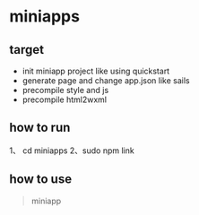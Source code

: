# miniapps

## target

* init miniapp project like using quickstart
* generate page and change app.json like sails 
* precompile style and js
* precompile html2wxml

## how to run

1、 cd miniapps
2、sudo npm link

## how to use

> miniapp